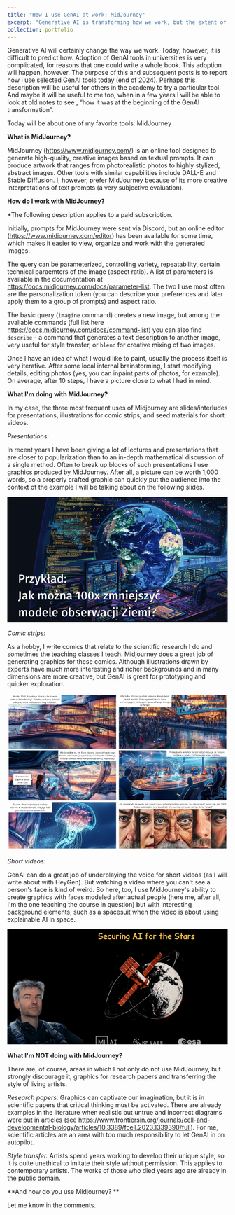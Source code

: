 ```yaml
---
title: "How I use GenAI at work: MidJourney"
excerpt: "Generative AI is transforming how we work, but the extent of this change remains uncertain. Adopting these tools in academia presents unique challenges, yet this shift is inevitable. This blog series documents how I use selected GenAI tools in late 2024, offering insights that might inspire others in academia or serve as a personal reference for the early days of this transformation.<br><br>In this post, I delve into MidJourney, a versatile tool for generating creative visuals. I explain why I prefer it over similar tools, describe how I use it (e.g., for presentations, comics, and videos), and outline its strengths and ethical considerations. While MidJourney excels in visual storytelling, I caution against using it for research graphics or imitating contemporary artists' styles. How do you use MidJourney? Share your thoughts in the comments!<br/><img src='/images/20241215_comics.png](/images/20241215_comics.png'>"
collection: portfolio
---
```


Generative AI will certainly change the way we work. Today, however, it is difficult to predict how. Adoption of GenAI tools in universities is very complicated, for reasons that one could write a whole book. This adoption will happen, however. The purpose of this and subsequent posts is to report how I use selected GenAI tools today (end of 2024). Perhaps this description will be useful for others in the academy to try a particular tool. And maybe it will be useful to me too, when in a few years I will be able to look at old notes to see , “how it was at the beginning of the GenAI transformation”.

Today will be about one of my favorite tools: MidJourney

**What is MidJourney?**

MidJourney (https://www.midjourney.com/) is an online tool designed to generate high-quality, creative images based on textual prompts. It can produce artwork that ranges from photorealistic photos to highly stylized, abstract images. Other tools with similar capabilities include DALL-E and Stable Diffusion. I, however, prefer MidJourney because of its more creative interpretations of text prompts (a very subjective evaluation).

**How do I work with MidJourney?**

*The following description applies to a paid subscription.

Initially, prompts for MidJourney were sent via Discord, but an online editor (https://www.midjourney.com/editor) has been available for some time, which makes it easier to view, organize and work with the generated images.

The query can be parameterized, controlling variety, repeatability, certain technical paraemters of the image (aspect ratio). A list of parameters is available in the documentation at https://docs.midjourney.com/docs/parameter-list. The two I use most often are the personalization token (you can describe your preferences and later apply them to a group of prompts) and aspect ratio.

The basic query (`imagine` command) creates a new image, but among the avaliable commands (full list here https://docs.midjourney.com/docs/command-list) you can also find `describe` - a command that generates a text description to another image, very useful for style transfer, or `blend` for creative mixing of two images.

Once I have an idea of what I would like to paint, usually the process itself is very iterative. After some local internal brainstorming, I start modifying details, editing photos (yes, you can inpaint parts of photos, for example). On average, after 10 steps, I have a picture close to what I had in mind.


**What I'm doing with MidJourney?**

In my case, the three most frequent uses of Midjourney are slides/interludes for presentations, illustrations for comic strips, and seed materials for short videos.

*Presentations:* 

In recent years I have been giving a lot of lectures and presentations that are closer to popularization than to an in-depth mathematical discussion of a single method. 
Often to break up blocks of such presentations I use graphics produced by MidJourney. After all, a picture can be worth 1,000 words, so a properly crafted graphic can quickly put the audience into the context of the example I will be talking about on the following slides.

![/images/20241215_presentations.png](/images/20241215_presentations.png)

*Comic strips:* 

As a hobby, I write comics that relate to the scientific research I do and sometimes the teaching classes I teach. Midjourney does a great job of generating graphics for these comics. Although illustrations drawn by experts have much more interesting and richer backgrounds and in many dimensions are more creative, but GenAI is great for prototyping and quicker exploration.

![/images/20241215_comics.png](/images/20241215_comics.png)

*Short videos:* 

GenAI can do a great job of underplaying the voice for short videos (as I will write about with HeyGen). But watching a video where you can't see a person's face is kind of weird. So here, too, I use MidJourney's ability to create graphics with faces modeled after actual people (here me, after all, I'm the one teaching the course in question) but with interesting background elements, such as a spacesuit when the video is about using explainable AI in space.

![/images/20241215_video.png](/images/20241215_video.png)

**What I'm NOT doing with MidJourney?**

There are, of course, areas in which I not only do not use MidJourney, but strongly discourage it, graphics for research papers and transferring the style of living artists.

*Research papers.* Graphics can captivate our imagination, but it is in scientific papers that critical thinking must be activated. There are already examples in the literature when realistic but untrue and incorrect diagrams were put in articles (see https://www.frontiersin.org/journals/cell-and-developmental-biology/articles/10.3389/fcell.2023.1339390/full). For me, scientific articles are an area with too much responsibility to let GenAI in on autopilot.

*Style transfer.* Artists spend years working to develop their unique style, so it is quite unethical to imitate their style without permission. This applies to contemporary artists. The works of those who died years ago are already in the public domain.

**And how do you use Midjourney? **

Let me know in the comments.

